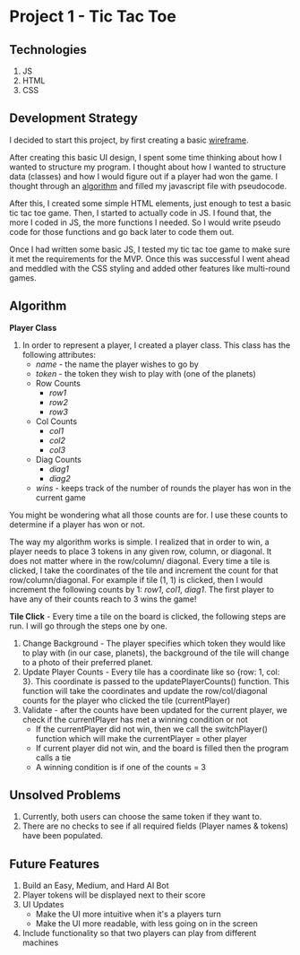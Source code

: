 # Project 1 - Tic Tac Toe

## Technologies
1. JS
2. HTML
3. CSS

## Development Strategy
I decided to start this project, by first creating a basic [wireframe](https://github.com/angelinejacob/Tic-Tac-Toe_Game/blob/master/TicTacToe-Wireframe.pdf). 

After creating this basic UI design, I spent some time thinking about how I wanted to structure my program. I thought about how I wanted to structure data (classes) and how I would figure out if a player had won the game. I thought through an [algorithm](https://github.com/angelinejacob/Tic-Tac-Toe_Game#algorithm) and filled my javascript file with pseudocode. 

After this, I created some simple HTML elements, just enough to test a basic tic tac toe game. Then, I started to actually code in JS. I found that, the more I coded in JS, the more functions I needed. So I would write pseudo code for those functions and go back later to code them out. 

Once I had written some basic JS, I tested my tic tac toe game to make sure it met the requirements for the MVP. Once this was successful I went ahead and meddled with the CSS styling and added other features like multi-round games.

## Algorithm
**Player Class**
1. In order to represent a player, I created a player class. This class has the following attributes:
    * *name* - the name the player wishes to go by
    * *token* - the token they wish to play with (one of the planets)
    * Row Counts
        * *row1*
        * *row2*
        * *row3*
    * Col Counts
        * *col1*
        * *col2*
        * *col3*
    * Diag Counts
        * *diag1*
        * *diag2*
    * *wins* - keeps track of the number of rounds the player has won in the current game

You might be wondering what all those counts are for. I use these counts to determine if a player has won or not. 

The way my algorithm works is simple. I realized that in order to win, a player needs to place 3 tokens in any given row, column, or diagonal. It does not matter where in the row/column/ diagonal. Every time a tile is clicked, I take the coordinates of the tile and increment the count for that row/column/diagonal. For example if tile (1, 1) is clicked, then I would increment the following counts by 1: *row1*, *col1*, *diag1*. The first player to have any of their counts reach to 3 wins the game!

**Tile Click** - Every time a tile on the board is clicked, the following steps are run. I will go through the steps one by one.
1. Change Background - The player specifies which token they would like to play with (in our case, planets), the background of the tile will change to a photo of their preferred planet. 
2. Update Player Counts - Every tile has a coordinate like so {row: 1, col: 3}. This coordinate is passed to the updatePlayerCounts() function. This function will take the coordinates and update the row/col/diagonal counts for the player who clicked the tile (currentPlayer)
3. Validate - after the counts have been updated for the current player, we check if the currentPlayer has met a winning condition or not
    * If the currentPlayer did not win, then we call the switchPlayer() function which will make the currentPlayer = other player
    * If current player did not win, and the board is filled then the program calls a tie
    * A winning condition is if one of the counts  = 3



## Unsolved Problems
1. Currently, both users can choose the same token if they want to. 
2. There are no checks to see if all required fields (Player names & tokens) have been populated.

## Future Features
1. Build an Easy, Medium, and Hard AI Bot
2. Player tokens will be displayed next to their score
3. UI Updates
    * Make the UI more intuitive when it's a players turn
    * Make the UI more readable, with less going on in the screen
4. Include functionality so that two players can play from different machines

